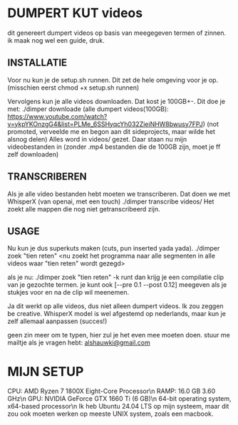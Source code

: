 # DUMPERT KUT videos
dit genereert dumpert videos op basis van meegegeven termen of zinnen.
ik maak nog wel een guide, druk.

## INSTALLATIE
Voor nu kun je de setup.sh runnen. Dit zet de hele omgeving voor je op. (misschien eerst chmod +x setup.sh runnen)

Vervolgens kun je alle videos downloaden. Dat kost je 100GB+-.
Dit doe je met: ./dimper downloade <url video of een hele playlist url> (alle dumpert videos(100GB): https://www.youtube.com/watch?v=ykpYKOnzgG4&list=PLMe_6SSHyqcYh032ZieiNHW8bwusy7FPJ) (not promoted, verveelde me en begon aan dit sideprojects, maar wilde het alsnog delen)
Alles word in videos/ gezet. Daar staan nu mijn videobestanden in (zonder .mp4 bestanden die de 100GB zijn, moet je ff zelf downloaden)

## TRANSCRIBEREN
Als je alle video bestanden hebt moeten we transcriberen. Dat doen we met WhisperX (van openai, met een touch)
./dimper transcribe videos/ <hier geef je de videos folder mee en transcriberen begint>
Het zoekt alle mappen die nog niet getranscribeerd zijn.

## USAGE
Nu kun je dus superkuts maken (cuts, pun inserted yada yada).
./dimper zoek "tien reten" <nu zoekt het programma naar alle segmenten in alle videos waar "tien reten" wordt gezegd>

als je nu:
./dimper zoek "tien reten" -k runt dan krijg je een compilatie clip van je gezochte termen. 
je kunt ook [--pre 0.1 --post 0.12] meegeven als je stukjes voor en na de clip wil meenemen.

Ja dit werkt op alle videos, dus niet alleen dumpert videos. Ik zou zeggen be creative. 
WhisperX model is wel afgestemd op nederlands, maar kun je zelf allemaal aanpassen (succes!)

geen zin meer om te typen, hier zul je het even mee moeten doen. stuur me mailtje als je vragen hebt:
alshauwki@gmail.com

# MIJN SETUP
CPU:  AMD Ryzen 7 1800X Eight-Core Processor\n
RAMP: 16.0 GB 3.60 GHz\n
GPU:  NVIDIA GeForce GTX 1660 Ti (6 GB)\n
64-bit operating system, x64-based processor\n
Ik heb Ubuntu 24.04 LTS op mijn systeem, maar dit zou ook moeten werken op meeste UNIX system, zoals een macbook.